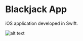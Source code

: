 # Blackjack App
iOS application developed in Swift.

![alt text](https://github.com/biancabucur/blackjack/blob/master/screenshot.jpg)

